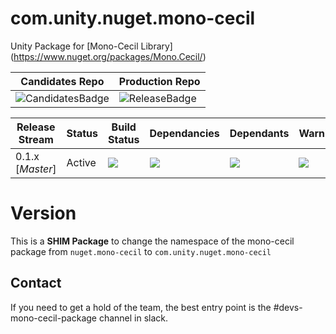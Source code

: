 # com.unity.nuget.mono-cecil

Unity Package for [Mono-Cecil Library] (https://www.nuget.org/packages/Mono.Cecil/)

|  Candidates Repo | Production Repo  |
| ---------- | ------ |
| ![CandidatesBadge](https://badges.cds.internal.unity3d.com/packages/nuget.mono-cecil/candidates-badge.svg) | ![ReleaseBadge](https://badges.cds.internal.unity3d.com/packages/nuget.mono-cecil/release-badge.svg) |

| Release Stream | Status | Build Status | Dependancies | Dependants | Warnings |
| ---------- | ------ | ------ | ------ |  ------ |  ------  |
| 0.1.x [*Master*] | Active | [![](https://badges.cds.internal.unity3d.com/packages/nuget.mono-cecil/build-badge.svg?branch=master&testWorkflow=package-isolation)](https://badges.cds.internal.unity3d.com/packages/nuget.mono-cecil/build-info?branch=master&testWorkflow=package-isolation) | [![](https://badges.cds.internal.unity3d.com/packages/nuget.mono-cecil/dependencies-badge.svg?branch=master&testWorkflow=updated-dependencies)](https://badges.cds.internal.unity3d.com/packages/nuget.mono-cecil/dependencies-info?branch=master&testWorkflow=updated-dependencies) | [![](https://badges.cds.internal.unity3d.com/packages/nuget.mono-cecil/dependants-badge.svg)](https://badges.cds.internal.unity3d.com/packages/nuget.mono-cecil/dependants-info) | [![](https://badges.cds.internal.unity3d.com/packages/nuget.mono-cecil/warnings-badge.svg?branch=master)](https://badges.cds.internal.unity3d.com/packages/nuget.mono-cecil/warnings-info?branch=master) |


# Version

This is a **SHIM Package** to change the namespace of the mono-cecil package from `nuget.mono-cecil` to `com.unity.nuget.mono-cecil`


## Contact

If you need to get a hold of the team, the best entry point is the #devs-mono-cecil-package channel in slack.
